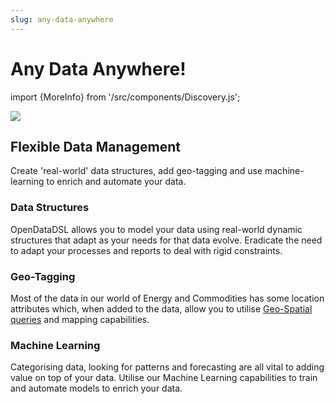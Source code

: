 ```yaml
---
slug: any-data-anywhere
---
```


Any Data Anywhere!
==========================
import {MoreInfo} from '/src/components/Discovery.js';

![](/img/home/data-anywhere.png)

## Flexible Data Management
Create 'real-world' data structures, add geo-tagging and use machine-learning to enrich and automate your data.

### Data Structures
OpenDataDSL allows you to model your data using real-world dynamic structures that adapt as your needs for that data evolve. 
Eradicate the need to adapt your processes and reports to deal with rigid constraints.

### Geo-Tagging
Most of the data in our world of Energy and Commodities has some location attributes which, when added to the data,
allow you to utilise [Geo-Spatial queries](/docs/odsl/dm/geospatial) and mapping capabilities.

### Machine Learning
Categorising data, looking for patterns and forecasting are all vital to adding value on top of your data. 
Utilise our Machine Learning capabilities to train and automate models to enrich your data.

<MoreInfo href="/docs/discovery/uploading-data" />